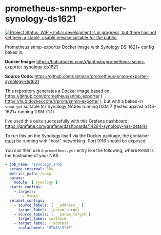 # prometheus-snmp-exporter-synology-ds1621

[![Project Status: WIP – Initial development is in progress, but there has not yet been a stable, usable release suitable for the public.](https://www.repostatus.org/badges/2.1.0/wip.svg)](https://www.repostatus.org/#wip)

Prometheus snmp-exporter Docker image with Synology DS-1621+ config baked in.

**Docker Image:** https://hub.docker.com/r/jantman/prometheus-snmp-exporter-synology-ds1621

**Source Code:** https://github.com/jantman/prometheus-snmp-exporter-synology-ds1621

This repository generates a Docker image based on https://github.com/prometheus/snmp_exporter ( https://hub.docker.com/r/prom/snmp-exporter ), but with a baked-in `snmp.yml` suitable for Synology NASes running DSM 7 (tested against a DS-1621+ running DSM 7.1.1).

I've used this quite successfully with this Grafana dashboard: https://grafana.com/grafana/dashboards/14284-synology-nas-details/

To run this on the Synology itself via the Docker package, the container [must](https://community.synology.com/enu/forum/1/post/146351) be running with "host" networking. Port 9116 should be exposed.

You can then use a `prometheus.yml` entry like the following, where `MYNAS` is the hostname of your NAS:

```yaml
- job_name: 'synology_snmp'
  scrape_interval: 30s
  metrics_path: /snmp
  params:
    module: [ synology ]
  static_configs:
    - targets:
        - MYNAS
  relabel_configs:
    - source_labels: [ __address__ ]
      target_label: __param_target
    - source_labels: [ __param_target ]
      target_label: instance
    - target_label: __address__
      replacement: 'MYNAS:9116'
```
